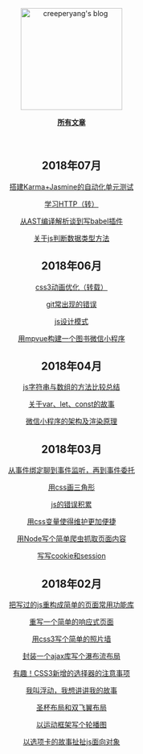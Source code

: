 <p align="center">
  <a href="https:///github.com/Zenquan/blog">
  <img width="202" alt="creeperyang's blog" src="https://cloud.githubusercontent.com/assets/8046480/14981004/d3108ee0-115e-11e6-8f35-b4320b214947.png">
  </a>
</p>

<p align="center">
<a href="https:///github.com/Jomsou/demo-blog/issues"><b>所有文章</b></a>
</p>

<br/>

<div align="center">

## 2018年07月

[搭建Karma+Jasmine的自动化单元测试](https://github.com/Zenquan/blog/issues/15)

[学习HTTP（转）](https://github.com/Zenquan/blog/issues/14)

[从AST编译解析谈到写babel插件](https://github.com/Zenquan/blog/issues/13) 

[关于js判断数据类型方法](https://github.com/Zenquan/blog/issues/12)
## 2018年06月

[css3动画优化（转载）](https://github.com/Zenquan/blog/issues/10)

[git常出现的错误](https://github.com/Zenquan/blog/issues/9)

[js设计模式](https://github.com/Zenquan/blog/issues/8)

[用mpvue构建一个图书微信小程序](https://github.com/Zenquan/blog/issues/7)

## 2018年04月

[js字符串与数组的方法比较总结](https://github.com/Zenquan/blog/issues/5)
  
[关于var、let、const的故事](https://github.com/Zenquan/blog/issues/2)

[微信小程序的架构及渲染原理](https://github.com/Zenquan/blog/issues/1)
  
## 2018年03月

[从事件绑定聊到事件监听，再到事件委托](https://github.com/Jomsou/demo-blog/issues/16)

[用css画三角形](https://github.com/Jomsou/demo-blog/issues/15)

[js的错误积累](https://github.com/Jomsou/demo-blog/issues/14)

[用css变量使得维护更加便捷](https://github.com/Jomsou/demo-blog/issues/13)

[用Node写个简单爬虫抓取页面内容](https://github.com/Jomsou/demo-blog/issues/12)

[写写cookie和session](https://github.com/Jomsou/demo-blog/issues/11)

## 2018年02月

[把写过的js重构成简单的页面常用功能库](https://github.com/Jomsou/demo-blog/issues/10)

[重写一个简单的响应式页面](https://github.com/Jomsou/demo-blog/issues/09)

[用css3写个简单的照片墙](https://github.com/Jomsou/demo-blog/issues/08)

[封装一个ajax库写个瀑布流布局](https://github.com/Jomsou/demo-blog/issues/07)

[有趣！CSS3新增的选择器的注意事项](https://github.com/Jomsou/demo-blog/issues/06)

[我叫浮动，我想讲讲我的故事](https://github.com/Jomsou/demo-blog/issues/05)

[圣杯布局和双飞翼布局](https://github.com/Jomsou/demo-blog/issues/04)

[以运动框架写个轮播图](https://github.com/Jomsou/demo-blog/issues/02)

[以选项卡的故事扯扯js面向对象](https://github.com/Jomsou/demo-blog/issues/01)
</div>
